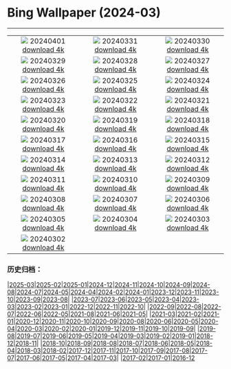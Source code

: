 # Bing Wallpaper (2024-03)
**************
| | | |
| :----: | :----: | :----: |
| ![](https://www.bing.com/th?id=OHR.PalazzoFarnese_JA-JP7372412499_1920x1080.jpg) 20240401 [download 4k](https://www.bing.com/th?id=OHR.PalazzoFarnese_JA-JP7372412499_UHD.jpg) | ![](https://www.bing.com/th?id=OHR.HungarianEggs_JA-JP9558688915_1920x1080.jpg) 20240331 [download 4k](https://www.bing.com/th?id=OHR.HungarianEggs_JA-JP9558688915_UHD.jpg) | ![](https://www.bing.com/th?id=OHR.SleepySloth_JA-JP5634281010_1920x1080.jpg) 20240330 [download 4k](https://www.bing.com/th?id=OHR.SleepySloth_JA-JP5634281010_UHD.jpg) |
| ![](https://www.bing.com/th?id=OHR.SouthStackLight_JA-JP5461690758_1920x1080.jpg) 20240329 [download 4k](https://www.bing.com/th?id=OHR.SouthStackLight_JA-JP5461690758_UHD.jpg) | ![](https://www.bing.com/th?id=OHR.HangRaiVietnam_JA-JP5262793326_1920x1080.jpg) 20240328 [download 4k](https://www.bing.com/th?id=OHR.HangRaiVietnam_JA-JP5262793326_UHD.jpg) | ![](https://www.bing.com/th?id=OHR.TeatroColon_JA-JP5032198346_1920x1080.jpg) 20240327 [download 4k](https://www.bing.com/th?id=OHR.TeatroColon_JA-JP5032198346_UHD.jpg) |
| ![](https://www.bing.com/th?id=OHR.CherryBlossom2024_JA-JP4820412066_1920x1080.jpg) 20240326 [download 4k](https://www.bing.com/th?id=OHR.CherryBlossom2024_JA-JP4820412066_UHD.jpg) | ![](https://www.bing.com/th?id=OHR.ColorfulHoli_JA-JP4638350581_1920x1080.jpg) 20240325 [download 4k](https://www.bing.com/th?id=OHR.ColorfulHoli_JA-JP4638350581_UHD.jpg) | ![](https://www.bing.com/th?id=OHR.AntelopeBotswana_JA-JP4419409957_1920x1080.jpg) 20240324 [download 4k](https://www.bing.com/th?id=OHR.AntelopeBotswana_JA-JP4419409957_UHD.jpg) |
| ![](https://www.bing.com/th?id=OHR.AmazonClouds_JA-JP3921092390_1920x1080.jpg) 20240323 [download 4k](https://www.bing.com/th?id=OHR.AmazonClouds_JA-JP3921092390_UHD.jpg) | ![](https://www.bing.com/th?id=OHR.WaikatoWater_JA-JP3608135323_1920x1080.jpg) 20240322 [download 4k](https://www.bing.com/th?id=OHR.WaikatoWater_JA-JP3608135323_UHD.jpg) | ![](https://www.bing.com/th?id=OHR.BwindiNationalForest_JA-JP5771338834_1920x1080.jpg) 20240321 [download 4k](https://www.bing.com/th?id=OHR.BwindiNationalForest_JA-JP5771338834_UHD.jpg) |
| ![](https://www.bing.com/th?id=OHR.MtPrevostDuncan_JA-JP5482628998_1920x1080.jpg) 20240320 [download 4k](https://www.bing.com/th?id=OHR.MtPrevostDuncan_JA-JP5482628998_UHD.jpg) | ![](https://www.bing.com/th?id=OHR.BryceSnow_JA-JP4938121574_1920x1080.jpg) 20240319 [download 4k](https://www.bing.com/th?id=OHR.BryceSnow_JA-JP4938121574_UHD.jpg) | ![](https://www.bing.com/th?id=OHR.ElephantRock_JA-JP4769472131_1920x1080.jpg) 20240318 [download 4k](https://www.bing.com/th?id=OHR.ElephantRock_JA-JP4769472131_UHD.jpg) |
| ![](https://www.bing.com/th?id=OHR.StFiniansBay_JA-JP4552826629_1920x1080.jpg) 20240317 [download 4k](https://www.bing.com/th?id=OHR.StFiniansBay_JA-JP4552826629_UHD.jpg) | ![](https://www.bing.com/th?id=OHR.BambooPanda_JA-JP4357227516_1920x1080.jpg) 20240316 [download 4k](https://www.bing.com/th?id=OHR.BambooPanda_JA-JP4357227516_UHD.jpg) | ![](https://www.bing.com/th?id=OHR.AnzaBorregoBloom_JA-JP4195875577_1920x1080.jpg) 20240315 [download 4k](https://www.bing.com/th?id=OHR.AnzaBorregoBloom_JA-JP4195875577_UHD.jpg) |
| ![](https://www.bing.com/th?id=OHR.AyutthayaTree_JA-JP4047642741_1920x1080.jpg) 20240314 [download 4k](https://www.bing.com/th?id=OHR.AyutthayaTree_JA-JP4047642741_UHD.jpg) | ![](https://www.bing.com/th?id=OHR.MagadiFlamingos_JA-JP3870887285_1920x1080.jpg) 20240313 [download 4k](https://www.bing.com/th?id=OHR.MagadiFlamingos_JA-JP3870887285_UHD.jpg) | ![](https://www.bing.com/th?id=OHR.OmizutoriNew_JA-JP3433655435_1920x1080.jpg) 20240312 [download 4k](https://www.bing.com/th?id=OHR.OmizutoriNew_JA-JP3433655435_UHD.jpg) |
| ![](https://www.bing.com/th?id=OHR.Earthquake2024_JA-JP2825640638_1920x1080.jpg) 20240311 [download 4k](https://www.bing.com/th?id=OHR.Earthquake2024_JA-JP2825640638_UHD.jpg) | ![](https://www.bing.com/th?id=OHR.BeaumontClock_JA-JP2519288408_1920x1080.jpg) 20240310 [download 4k](https://www.bing.com/th?id=OHR.BeaumontClock_JA-JP2519288408_UHD.jpg) | ![](https://www.bing.com/th?id=OHR.BistiBlue_JA-JP2352512218_1920x1080.jpg) 20240309 [download 4k](https://www.bing.com/th?id=OHR.BistiBlue_JA-JP2352512218_UHD.jpg) |
| ![](https://www.bing.com/th?id=OHR.TateLightUp_JA-JP2160540676_1920x1080.jpg) 20240308 [download 4k](https://www.bing.com/th?id=OHR.TateLightUp_JA-JP2160540676_UHD.jpg) | ![](https://www.bing.com/th?id=OHR.TarragonaSpain_JA-JP1624420185_1920x1080.jpg) 20240307 [download 4k](https://www.bing.com/th?id=OHR.TarragonaSpain_JA-JP1624420185_UHD.jpg) | ![](https://www.bing.com/th?id=OHR.WahclellaFalls_JA-JP1412765410_1920x1080.jpg) 20240306 [download 4k](https://www.bing.com/th?id=OHR.WahclellaFalls_JA-JP1412765410_UHD.jpg) |
| ![](https://www.bing.com/th?id=OHR.BangkokCircle_JA-JP1249849159_1920x1080.jpg) 20240305 [download 4k](https://www.bing.com/th?id=OHR.BangkokCircle_JA-JP1249849159_UHD.jpg) | ![](https://www.bing.com/th?id=OHR.ArenalCostaRica_JA-JP1112345495_1920x1080.jpg) 20240304 [download 4k](https://www.bing.com/th?id=OHR.ArenalCostaRica_JA-JP1112345495_UHD.jpg) | ![](https://www.bing.com/th?id=OHR.Hinamatsuri2024_JA-JP0939071176_1920x1080.jpg) 20240303 [download 4k](https://www.bing.com/th?id=OHR.Hinamatsuri2024_JA-JP0939071176_UHD.jpg) |
| ![](https://www.bing.com/th?id=OHR.KrugerLeopard_JA-JP0770741894_1920x1080.jpg) 20240302 [download 4k](https://www.bing.com/th?id=OHR.KrugerLeopard_JA-JP0770741894_UHD.jpg) |  |  |

### 历史归档：

|[2025-03](bing/2025-03/2025-03.md)|[2025-02](bing/2025-02/2025-02.md)|[2025-01](bing/2025-01/2025-01.md)|[2024-12](bing/2024-12/2024-12.md)|[2024-11](bing/2024-11/2024-11.md)|[2024-10](bing/2024-10/2024-10.md)|[2024-09](bing/2024-09/2024-09.md)|[2024-08](bing/2024-08/2024-08.md)|[2024-07](bing/2024-07/2024-07.md)|[2024-05](bing/2024-05/2024-05.md)|[2024-04](bing/2024-04/2024-04.md)|[2024-02](bing/2024-02/2024-02.md)|[2024-01](bing/2024-01/2024-01.md)|[2023-12](bing/2023-12/2023-12.md)|[2023-11](bing/2023-11/2023-11.md)|[2023-10](bing/2023-10/2023-10.md)|[2023-09](bing/2023-09/2023-09.md)|[2023-08](bing/2023-08/2023-08.md)|
|[2023-07](bing/2023-07/2023-07.md)|[2023-06](bing/2023-06/2023-06.md)|[2023-05](bing/2023-05/2023-05.md)|[2023-04](bing/2023-04/2023-04.md)|[2023-03](bing/2023-03/2023-03.md)|[2023-02](bing/2023-02/2023-02.md)|[2023-01](bing/2023-01/2023-01.md)|[2022-12](bing/2022-12/2022-12.md)|[2022-11](bing/2022-11/2022-11.md)|[2022-10](bing/2022-10/2022-10.md)|
|[2022-09](bing/2022-09/2022-09.md)|[2022-08](bing/2022-08/2022-08.md)|[2022-07](bing/2022-07/2022-07.md)|[2022-06](bing/2022-06/2022-06.md)|[2022-05](bing/2022-05/2022-05.md)|[2021-08](bing/2021-08/2021-08.md)|[2021-06](bing/2021-06/2021-06.md)|[2021-05](bing/2021-05/2021-05.md)|
|[2021-03](bing/2021-03/2021-03.md)|[2021-02](bing/2021-02/2021-02.md)|[2021-01](bing/2021-01/2021-01.md)|[2020-12](bing/2020-12/2020-12.md)|[2020-11](bing/2020-11/2020-11.md)|[2020-10](bing/2020-10/2020-10.md)|[2020-09](bing/2020-09/2020-09.md)|[2020-08](bing/2020-08/2020-08.md)|[2020-06](bing/2020-06/2020-06.md)|[2020-05](bing/2020-05/2020-05.md)|[2020-04](bing/2020-04/2020-04.md)|[2020-03](bing/2020-03/2020-03.md)|[2020-02](bing/2020-02/2020-02.md)|[2020-01](bing/2020-01/2020-01.md)|[2019-12](bing/2019-12/2019-12.md)|[2019-11](bing/2019-11/2019-11.md)|[2019-10](bing/2019-10/2019-10.md)|[2019-09](bing/2019-09/2019-09.md)|
|[2019-08](bing/2019-08/2019-08.md)|[2019-07](bing/2019-07/2019-07.md)|[2019-06](bing/2019-06/2019-06.md)|[2019-05](bing/2019-05/2019-05.md)|[2019-04](bing/2019-04/2019-04.md)|[2019-03](bing/2019-03/2019-03.md)|[2019-02](bing/2019-02/2019-02.md)|[2019-01](bing/2019-01/2019-01.md)|[2018-12](bing/2018-12/2018-12.md)|[2018-11](bing/2018-11/2018-11.md)|
|[2018-10](bing/2018-10/2018-10.md)|[2018-09](bing/2018-09/2018-09.md)|[2018-08](bing/2018-08/2018-08.md)|[2018-07](bing/2018-07/2018-07.md)|[2018-06](bing/2018-06/2018-06.md)|[2018-05](bing/2018-05/2018-05.md)|[2018-04](bing/2018-04/2018-04.md)|[2018-03](bing/2018-03/2018-03.md)|[2018-02](bing/2018-02/2018-02.md)|[2017-12](bing/2017-12/2017-12.md)|[2017-11](bing/2017-11/2017-11.md)|[2017-10](bing/2017-10/2017-10.md)|[2017-09](bing/2017-09/2017-09.md)|[2017-08](bing/2017-08/2017-08.md)|[2017-07](bing/2017-07/2017-07.md)|[2017-06](bing/2017-06/2017-06.md)|[2017-05](bing/2017-05/2017-05.md)|[2017-04](bing/2017-04/2017-04.md)|[2017-03](bing/2017-03/2017-03.md)|
|[2017-02](bing/2017-02/2017-02.md)|[2017-01](bing/2017-01/2017-01.md)|[2016-12](bing/2016-12/2016-12.md)
